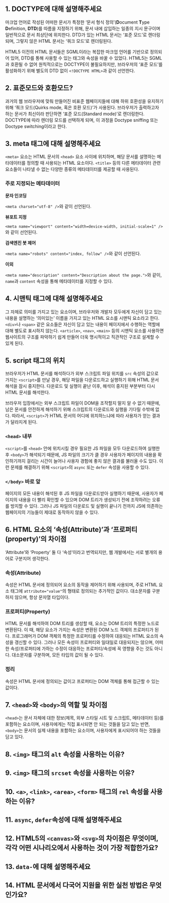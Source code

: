 ## 1. DOCTYPE에 대해 설명해주세요
마크업 언어로 작성된 어떠한 문서가 특정한 ‘문서 형식 정의’(**D**ocument **T**ype **D**efinition, **DTD**)를 따름을 지정하기 위해, 문서 내에 삽입하는 일종의 지시 문구이며 일반적으로 문서 최상단에 위치한다. DTD가 있는 HTML 문서는 ‘표준 모드’로 렌더링되며, 그렇지 않은 HTML 문서는 ‘쿼크 모드’로 렌더링된다.

HTML5 이전의 HTML 문서들은 SGML이라는 복잡한 마크업 언어를 기반으로 정의되어 있어, DTD를 통해 사용할 수 있는 태그와 속성을 바꿀 수 있었다. HTML5는 SGML과 호환될 수 없어 원칙적으로는 DOCTYPE이 불필요하지만, 브라우저의 ‘표준 모드’를 활성화하기 위해 별도의 DTD 없이 `<!DOCTYPE HTML>`과 같이 선언한다.

## 2. 표준모드와 호환모드?
과거의 웹 브라우저에 맞춰 만들어진 비표준 웹페이지들에 대해 하위 호환성을 유지하기 위해 ‘쿼크 모드(Quirks mode, 혹은 호환 모드)’가 사용된다. 브라우저가 출력하고자 하는 문서가 최신이라 판단하면 ‘표준 모드(Standard mode)’로 렌더링한다. DOCTYPE에 따라 렌더링 모드를 선택하게 되며, 이 과정을 Doctype sniffing 또는 Doctype switching이라고 한다.

## 3. meta 태그에 대해 설명해주세요
`<meta>` 요소는 HTML 문서의 `<head>` 요소 사이에 위치하며, 해당 문서를 설명하는 메타데이터를 정의할 때 사용되는 HTML 요소이다. `<title>` 등의 다른 메타데이터 관련 요소들이 나타낼 수 없는 다양한 종류의 메타데이터를 제공할 때 사용된다.

### 주로 지정되는 메타데이터
**문자 인코딩**

`<meta charset="utf-8" />`와 같이 선언된다.

**뷰포트 지정**

`<meta name="viewport" content="width=device-width, initial-scale=1" />`와 같이 선언된다.

**검색엔진 봇 제어**

`<meta name="robots" content="index, follow" />`와 같이 선언된다.

**이외**

`<meta name="description" content="Description about the page.">`와 같이, `name`과 `content` 속성을 통해 메타데이터를 지정할 수 있다.

## 4. 시맨틱 태그에 대해 설명해주세요
그 자체로 의미를 가지고 있는 요소이며, 브라우저와 개발자 모두에게 자신이 담고 있는 내용을 설명하는 ‘의미있는’ 이름을 가지고 있는 HTML 요소를 시맨틱 요소라고 한다. `<div>`나 `<span>` 같은 요소들은 자신이 담고 있는 내용이 페이지에서 수행하는 역할에 대해 별도로 표시하지 않는다. `<article>`, `<nav>`, `<main>` 등의 시맨틱 요소를 사용하면 웹사이트의 구조를 파악하기 쉽게 만들어 더욱 명시적이고 직관적인 구조로 설계할 수 있게 된다.

## 5. script 태그의 위치
브라우저가 HTML 문서를 해석하다가 외부 스크립트 파일 위치를 `src` 속성의 값으로 가지는 `<script>`를 만날 경우, 해당 파일을 다운로드하고 실행하기 위해 HTML 문서 해석을 잠시 중지한다. 다운로드 및 실행이 끝난 이후, 해석이 중지된 부분부터 다시 HTML 문서를 해석한다.

브라우저 입장에서는 외부 스크립트 파일이 DOM을 조작할지 말지 알 수 없기 때문에, 남은 문서를 안전하게 해석하기 위해 스크립트의 다운로드와 실행을 기다릴 수밖에 없다. 따라서, `<script>`가 HTML 문서의 어디에 위치하느냐에 따라 사용자가 얻는 결과가 달라지게 된다.

### `<head>` 내부
`<script>`를 `<head>` 안에 위치시킬 경우 필요한 JS 파일을 모두 다운로드하여 실행한 후 `<body>`가 해석되기 때문에, JS 파일의 크기가 클 경우 사용자가 페이지의 내용을 확인하기까지 걸리는 시간이 늘어나 사용자 경험에 좋지 않은 결과를 불러올 수도 있다. 이런 문제를 해결하기 위해 `<script>`의 `async` 또는 `defer` 속성을 사용할 수 있다.

### `</body>` 바로 앞
페이지의 모든 내용이 해석된 후 JS 파일을 다운로드받아 실행하기 때문에, 사용자가 페이지의 내용을 더 빨리 확인할 수 있으며 DOM 트리가 생성되기 전에 조작하려는 오류를 방지할 수 있다. 그러나 JS 파일의 다운로드 및 실행이 끝나기 전까지 JS에 의존하는 웹페이지의 기능들이 제대로 동작하지 않을 수 있다.

## 6. HTML 요소의 ‘속성(Attribute)’과 ‘프로퍼티(property)’의 차이점
‘Attribute’와 ‘Property’ 둘 다 ‘속성’이라고 번역되지만, 웹 개발에서는 서로 별개의 용어로 구분지어 생각한다.

### 속성(Attribute)
속성은 HTML 문서에 정의되어 요소의 동작을 제어하기 위해 사용되며, 주로 HTML 요소 태그에 `attribute="value"`의 형태로 정의되는 추가적인 값이다. 대소문자를 구분하지 않으며, 항상 문자열 타입이다.

### 프로퍼티(Property)
HTML 문서를 해석하여 DOM 트리를 생성할 때, 요소는 DOM 트리의 특정한 노드로 변환된다. 이 때, 해당 요소가 가지는 속성은 변환된 DOM 노드 객체의 프로퍼티가 된다. 프로그래머가 DOM 객체의 특정한 프로퍼티를 수정하여 대응되는 HTML 요소의 속성을 갱신할 수 있다. 그러나 모든 속성이 프로퍼티와 일대일로 대응되지는 않으며, 어떠한 속성/프로퍼티에 가하는 수정이 대응하는 프로퍼티/속성에 꼭 영향을 주는 것도 아니다. 대소문자를 구분하며, 모든 타입의 값이 될 수 있다.

### 정리
속성은 HTML 문서에 정의되는 값이고 프로퍼티는 DOM 객체를 통해 접근할 수 있는 값이다.

## 7. `<head>`와 `<body>`의 역할 및 차이점
`<head>`는 문서 자체에 대한 정보(제목, 외부 스타일 시트 및 스크립트, 메타데이터 등)를 포함하는 요소이며, 사용자에게는 직접 표시되면 안 되는 것들을 담고 있는 반면, `<body>`는 문서의 실제 내용을 포함하는 요소이며, 사용자에게 표시되어야 하는 것들을 담고 있다.

## 8. `<img>` 태그의 `alt` 속성을 사용하는 이유?

## 9. `<img>` 태그의 `srcset` 속성을 사용하는 이유?

## 10. `<a>`, `<link>`, `<area>`, `<form>` 태그의 `rel` 속성을 사용하는 이유?

## 11. `async`, `defer`속성에 대해 설명해주세요

## 12. HTML5의 `<canvas>`와 `<svg>`의 차이점은 무엇이며, 각각 어떤 시나리오에서 사용하는 것이 가장 적합한가요?

## 13. `data-`에 대해 설명해주세요

## 14. HTML 문서에서 다국어 지원을 위한 실천 방법은 무엇인가요?
